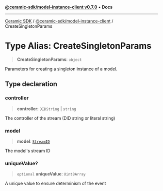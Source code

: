 [**@ceramic-sdk/model-instance-client v0.7.0**](../README.md) • **Docs**

***

[Ceramic SDK](../../../README.md) / [@ceramic-sdk/model-instance-client](../README.md) / CreateSingletonParams

# Type Alias: CreateSingletonParams

> **CreateSingletonParams**: `object`

Parameters for creating a singleton instance of a model.

## Type declaration

### controller

> **controller**: `DIDString` \| `string`

The controller of the stream (DID string or literal string)

### model

> **model**: [`StreamID`](../../identifiers/classes/StreamID.md)

The model's stream ID

### uniqueValue?

> `optional` **uniqueValue**: `Uint8Array`

A unique value to ensure determinism of the event

